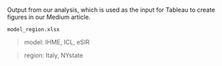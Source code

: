 Output from our analysis, which is used as the input for Tableau to create figures in our Medium article.

`model_region.xlsx`

> model: IHME, ICL, eSIR

> region: Italy, NYstate


